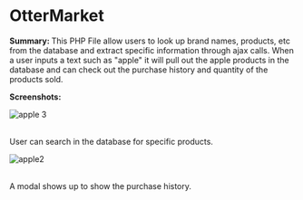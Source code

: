 # OtterMarket

<b>Summary: </b>
This PHP File allow users to look up brand names, products, etc from the database and extract specific information through ajax calls. When a user inputs a text such as "apple" it will pull out the apple products in the database and can check out the purchase history and quantity of the products sold. </br>

<b>Screenshots: </b>

![apple](https://user-images.githubusercontent.com/38510468/55442126-2789a980-5562-11e9-93ce-6a8effedbcb5.png)
3

</br>User can search in the database for specific products.


![apple2](https://user-images.githubusercontent.com/38510468/55442466-9fa49f00-5563-11e9-988f-efe4b3840179.png)

</br>A modal shows up to show the purchase history.
